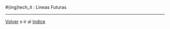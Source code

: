 #{ing}tech_it : Lineas Futuras

---
[Volver](./visualizando_datos.md) o ir al [Indice](./index.md)








